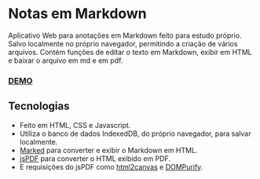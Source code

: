 # Notas em Markdown

Aplicativo Web para anotações em Markdown feito para estudo próprio. Salvo localmente no próprio navegador, permitindo a criação de vários arquivos. Contém funções de editar o texto em Markdown, exibir em HTML e baixar o arquivo em md e em pdf.

### [DEMO](https://guigiusti.com/NotasEmMarkdown/)
## Tecnologias

- Feito em HTML, CSS e Javascript.
- Utiliza o banco de dados IndexedDB, do próprio navegador, para salvar localmente.
- [Marked](https://github.com/markedjs/marked) para converter e exibir o Markdown em HTML.
- [jsPDF](https://github.com/parallax/jsPDF) para converter o HTML exibido em PDF.
- E requisições do jsPDF como [html2canvas](https://github.com/niklasvh/html2canvas) e [DOMPurify](https://github.com/cure53/DOMPurify).
